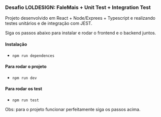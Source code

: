 ### Desafio LOLDESIGN: FaleMais + Unit Test + Integration Test

Projeto desenvolvido em React + Node/Exprees + Typescript e realizando testes unitários e de integração com JEST.

Siga os passos abaixo para instalar e rodar o frontend e o backend juntos.

#### Instalação
- `npm run dependences`

#### Para rodar o projeto
- `npm run dev`

#### Para rodar os test
- `npm run test`

Obs: para o projeto funcionar perfeitamente siga os passos acima.